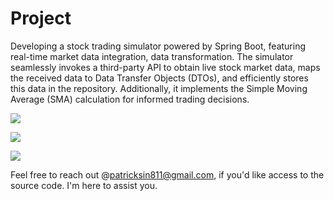 # Project
Developing a stock trading simulator powered by Spring Boot, featuring real-time market data integration, data transformation. The simulator seamlessly invokes a third-party API to obtain live stock market data, maps the received data to Data Transfer Objects (DTOs), and efficiently stores this data in the repository. Additionally, it implements the Simple Moving Average (SMA) calculation for informed trading decisions.



![](https://i.ibb.co/RHK4jsS/frontendstock.png)


![](https://hackmd-prod-images.s3-ap-northeast-1.amazonaws.com/uploads/upload_328f7fa42ebfcce4adccdb8579d5b53e.png?AWSAccessKeyId=AKIA3XSAAW6AWSKNINWO&Expires=1697457220&Signature=WJVCaah4sM2s0mFrrNBvRcigZ%2F8%3D)

![](https://hackmd-prod-images.s3-ap-northeast-1.amazonaws.com/uploads/upload_5cf3c64c8bc47bd8e2a3178d342a010d.png?AWSAccessKeyId=AKIA3XSAAW6AWSKNINWO&Expires=1697457782&Signature=74t%2FDWxfm%2BBFOOwhdL7WPbxkZ1U%3D)

Feel free to reach out @patricksin811@gmail.com, 
if you'd like access to the source code. I'm here to assist you.
